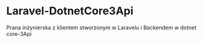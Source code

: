 # Laravel-DotnetCore3Api
Prana inżynierska z klientem stworzonym w Laravelu i Backendem w dotnet core-3Api
